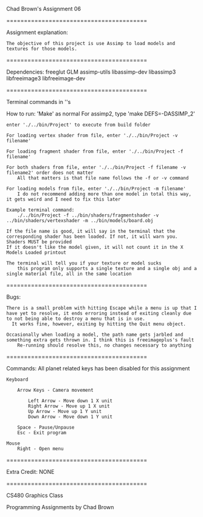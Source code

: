 Chad Brown's Assignment 06

========================================

Assignment explanation:

    The objective of this project is use Assimp to load models and textures for those models.

========================================

Dependencies:
    freeglut
    GLM
    assimp-utils
    libassimp-dev
    libassimp3
    libfreeimage3
    libfreeimage-dev

========================================

Terminal commands in ''s

How to run:
    'Make' as normal
        For assimp2, type 'make DEFS=-DASSIMP_2'

    enter './../bin/Project' to execute from build folder

    For loading vertex shader from file, enter './../bin/Project -v filename'

    For loading fragment shader from file, enter './../bin/Project -f filename'

    For both shaders from file, enter './../bin/Project -f filename -v filename2' order does not matter
        All that matters is that file name follows the -f or -v command

    For loading models from file, enter './../bin/Project -m filename'
        I do not recommend adding more than one model in total this way, it gets weird and I need to fix this later

    Example terminal command:
        ./../bin/Project -f ../bin/shaders/fragmentshader -v ../bin/shaders/vertexshader -m ../bin/models/board.obj

    If the file name is good, it will say in the terminal that the corresponding shader has been loaded. If not, it will warn you. Shaders MUST be provided
    If it doesn't like the model given, it will not count it in the X Models Loaded printout

    The terminal will tell you if your texture or model sucks
        this program only supports a single texture and a single obj and a single material file, all in the same location

========================================

Bugs:

    There is a small problem with hitting Escape while a menu is up that I have yet to resolve, it ends erroring instead of exiting cleanly due to not being able to destroy a menu that is in use.
      It works fine, however, exiting by hitting the Quit menu object.

    Occasionally when loading a model, the path name gets jarbled and something extra gets thrown in. I think this is freeimageplus's fault
        Re-running should resolve this, no changes necessary to anything

========================================

Commands:
    All planet related keys has been disabled for this assignment

    Keyboard

        Arrow Keys - Camera movement

            Left Arrow - Move down 1 X unit
            Right Arrow - Move up 1 X unit
            Up Arrow - Move up 1 Y unit
            Down Arrow - Move down 1 Y unit

        Space - Pause/Unpause
        Esc - Exit program

    Mouse
        Right - Open menu

========================================

Extra Credit: NONE

========================================

CS480 Graphics Class

Programming Assignments by Chad Brown
